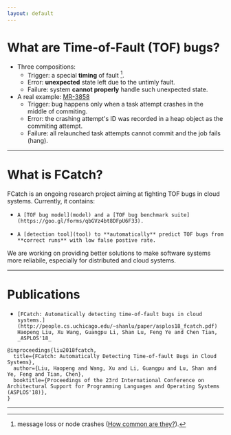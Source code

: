 ```yaml
---
layout: default
---
```



# [](#header-1)What are Time-of-Fault (TOF) bugs?
* Three compositions:
  * Trigger: a special **timing** of fault [^1].
  * Error: **unexpected** state left due to the untimly fault.
  * Failure: system **cannot properly** handle such unexpected state.
* A real example: [MR-3858](https://issues.apache.org/jira/browse/MAPREDUCE-3858)
  * Trigger: bug happens only when a task attempt crashes in the middle of commiting.
  * Error: the crashing attempt's ID was recorded in a heap object as the commiting attempt.
  * Failure: all relaunched task attempts cannot commit and the job fails (hang).

[^1]: message loss or node crashes ([How common are they?](./chart.jpg)).
---

# [](#header-1)What is FCatch?
FCatch is an ongoing research project aiming at fighting TOF bugs in cloud systems. Currently, it contains:
*     A [TOF bug model](model) and a [TOF bug benchmark suite](https://goo.gl/forms/qbGVz4bt8DFpU6F33).
*     A [detection tool](tool) to **automatically** predict TOF bugs from **correct runs** with low false postive rate. 

We are working on providing better solutions to make software systems more reliabile, especially for distributed and cloud systems.

---

# [](#header-1)Publications
*     [FCatch: Automatically detecting time-of-fault bugs in cloud systems.](http://people.cs.uchicago.edu/~shanlu/paper/asplos18_fcatch.pdf) Haopeng Liu, Xu Wang, Guangpu Li, Shan Lu, Feng Ye and Chen Tian, _ASPLOS'18_
```
@inproceedings{liu2018fcatch,
  title={FCatch: Automatically Detecting Time-of-fault Bugs in Cloud Systems},
  author={Liu, Haopeng and Wang, Xu and Li, Guangpu and Lu, Shan and Ye, Feng and Tian, Chen},
  booktitle={Proceedings of the 23rd International Conference on Architectural Support for Programming Languages and Operating Systems (ASPLOS'18)},
}
```

---

<!---
This is a normal paragraph following a header. GitHub is a code hosting platform for version control and collaboration. It lets you and others work together on projects from anywhere.

## [](#header-2)Header 2

> This is a blockquote following a header.
>
> When something is important enough, you do it even if the odds are not in your favor.

### [](#header-3)Header 3

```js
// Javascript code with syntax highlighting.
var fun = function lang(l) {
  dateformat.i18n = require('./lang/' + l)
  return true;
}
```

```ruby
# Ruby code with syntax highlighting
GitHubPages::Dependencies.gems.each do |gem, version|
  s.add_dependency(gem, "= #{version}")
end
```

#### [](#header-4)Header 4

*   This is an unordered list following a header.
*   This is an unordered list following a header.
*   This is an unordered list following a header.

##### [](#header-5)Header 5

1.  This is an ordered list following a header.
2.  This is an ordered list following a header.
3.  This is an ordered list following a header.

###### [](#header-6)Header 6

| head1        | head two          | three |
|:-------------|:------------------|:------|
| ok           | good swedish fish | nice  |
| out of stock | good and plenty   | nice  |
| ok           | good `oreos`      | hmm   |
| ok           | good `zoute` drop | yumm  |

### There's a horizontal rule below this.

* * *

### Here is an unordered list:

*   Item foo
*   Item bar
*   Item baz
*   Item zip

### And an ordered list:

1.  Item one
1.  Item two
1.  Item three
1.  Item four

### And a nested list:

- level 1 item
  - level 2 item
  - level 2 item
    - level 3 item
    - level 3 item
- level 1 item
  - level 2 item
  - level 2 item
  - level 2 item
- level 1 item
  - level 2 item
  - level 2 item
- level 1 item

### Small image

![](https://assets-cdn.github.com/images/icons/emoji/octocat.png)

### Large image

![](https://guides.github.com/activities/hello-world/branching.png)


### Definition lists can be used with HTML syntax.

<dl>
<dt>Name</dt>
<dd>Godzilla</dd>
<dt>Born</dt>
<dd>1952</dd>
<dt>Birthplace</dt>
<dd>Japan</dd>
<dt>Color</dt>
<dd>Green</dd>
</dl>

```
Long, single-line code blocks should not wrap. They should horizontally scroll if they are too long. This line should be long enough to demonstrate this.
```

```
The final element.
```
--->
